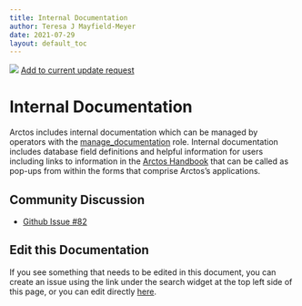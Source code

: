 ```yaml
---
title: Internal Documentation
author: Teresa J Mayfield-Meyer
date: 2021-07-29
layout: default_toc
---
```

![](https://raw.githubusercontent.com/ArctosDB/documentation-wiki/gh-pages/tutorial_images/Bear%20Work%20in%20Progress.JPG)
<a href="https://github.com/ArctosDB/documentation-wiki/issues/82" target="_blank">Add to current update request</a>

# Internal Documentation

Arctos includes internal documentation which can be managed by operators with the <a href="https://arctos.database.museum/Admin/user_roles.cfm#manage_documentation" target="_blank">manage_documentation</a> role. Internal documentation includes database field definitions and helpful information for users including links to information in the <a href="https://handbook.arctosdb.org/" target="_blank">Arctos Handbook</a> that can be called as pop-ups from within the forms that comprise Arctos’s applications.  

## Community Discussion
    
- <a href="https://github.com/ArctosDB/documentation-wiki/issues/82" target="_blank">Github Issue #82</a>

## Edit this Documentation

If you see something that needs to be edited in this document, you can create an issue using the link under the search widget at the top left side of this page, or you can edit directly <a href="https://github.com/ArctosDB/documentation-wiki/edit/gh-pages/_documentation/internal_documentation.markdown" target="_blank">here</a>.
